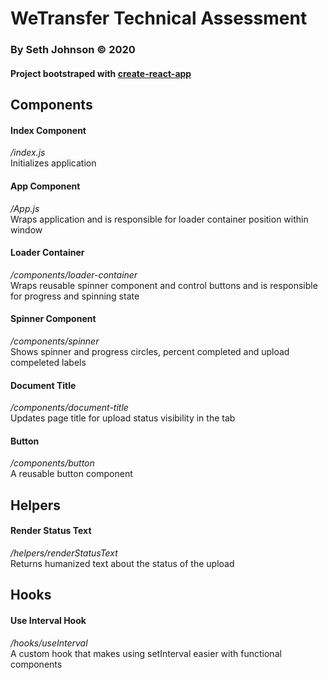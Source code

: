 # WeTransfer Technical Assessment
### By Seth Johnson &copy; 2020
#### Project bootstraped with [create-react-app](https://github.com/facebook/create-react-app)

## Components

#### Index Component
*/index.js*\
Initializes application

#### App Component
*/App.js*\
Wraps application and is responsible for loader container position within window

#### Loader Container
*/components/loader-container*\
Wraps reusable spinner component and control buttons and is responsible for progress and spinning state

#### Spinner Component
*/components/spinner*\
Shows spinner and progress circles, percent completed and upload compeleted labels

#### Document Title
*/components/document-title*\
Updates page title for upload status visibility in the tab

#### Button
*/components/button*\
A reusable button component

## Helpers

#### Render Status Text
*/helpers/renderStatusText*\
Returns humanized text about the status of the upload

## Hooks

#### Use Interval Hook
*/hooks/useInterval*\
A custom hook that makes using setInterval easier with functional components